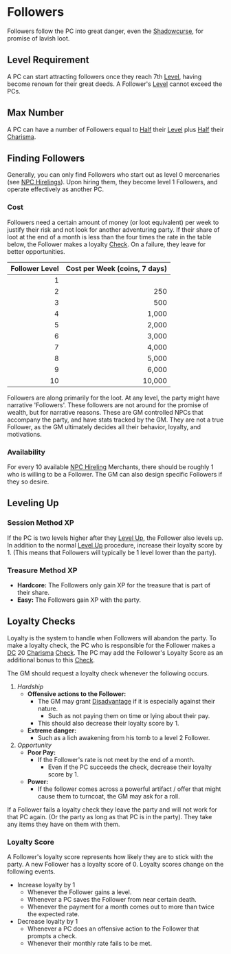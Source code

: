 # Followers
Followers follow the PC into great danger, even the [Shadowcurse](../Hazards/Shadowcurse.md), for promise of lavish loot.
## Level Requirement
A PC can start attracting followers once they reach 7th [Level](../Player%20Characters/Derived%20Statistics/Level.md), having become renown for their great deeds. A Follower's [Level](../Player%20Characters/Derived%20Statistics/Level.md) cannot exceed the PCs.
## Max Number
A PC can have a number of Followers equal to [Half](../Foreword/Rule%20for%20rules.md#Halving) their [Level](../Player%20Characters/Derived%20Statistics/Level.md) plus [Half](../Foreword/Rule%20for%20rules.md#Halving) their [Charisma](../Player%20Characters/Chosen%20Statistics/Charisma.md).
## Finding Followers
Generally, you can only find Followers who start out as level 0 mercenaries (see [NPC Hirelings](NPC%20Hirelings.md)). Upon hiring them, they become level 1 Followers, and operate effectively as another PC.
### Cost
Followers need a certain amount of money (or loot equivalent) per week to justify their risk and not look for another adventuring party. If their share of loot at the end of a month is less than the four times the rate in the table below, the Follower makes a loyalty [Check](../Game%20Procedures/Check.md). On a failure, they leave for better opportunities.

| Follower Level | Cost per Week (coins, 7 days) |
| -------------: | ----------------------------: |
|              1 |                               |
|              2 |                           250 |
|              3 |                           500 |
|              4 |                         1,000 |
|              5 |                         2,000 |
|              6 |                         3,000 |
|              7 |                         4,000 |
|              8 |                         5,000 |
|              9 |                         6,000 |
|             10 |                        10,000 |
Followers are along primarily for the loot. At any level, the party might have narrative 'Followers'. These followers are not around for the promise of wealth, but for narrative reasons. These are GM controlled NPCs that accompany the party, and have stats tracked by the GM. They are not a true Follower, as the GM ultimately decides all their behavior, loyalty, and motivations.
### Availability
For every 10 available [NPC Hireling](NPC%20Hirelings.md) Merchants, there should be roughly 1 who is willing to be a Follower. The GM can also design specific Followers if they so desire.
## Leveling Up

### Session Method XP
If the PC is two levels higher after they [Level Up](../Player%20Characters/Derived%20Statistics/Level.md#Level%20Up), the Follower also levels up. In addition to the normal [Level Up](../Player%20Characters/Derived%20Statistics/Level.md#Level%20Up) procedure, increase their loyalty score by 1. (This means that Followers will typically be 1 level lower than the party).
### Treasure Method XP
- **Hardcore:** The Followers only gain XP for the treasure that is part of their share.
- **Easy:** The Followers gain XP with the party.
## Loyalty Checks

Loyalty is the system to handle when Followers will abandon the party. To make a loyalty check, the PC who is responsible for the Follower makes a [DC](../Game%20Procedures/DC.md) 20 [Charisma](../Player%20Characters/Chosen%20Statistics/Charisma.md) [Check](../Game%20Procedures/Check.md). The PC may add the Follower's Loyalty Score as an additional bonus to this [Check](../Game%20Procedures/Check.md).

The GM should request a loyalty check whenever the following occurs.
1. *Hardship*
	- **Offensive actions to the Follower:**
		- The GM may grant [Disadvantage](../Game%20Procedures/Dice%20Rolls/Disadvantage.md) if it is especially against their nature.
			- Such as not paying them on time or lying about their pay.
		- This should also decrease their loyalty score by 1.
	- **Extreme danger:**
		- Such as a lich awakening from his tomb to a level 2 Follower. 
2. *Opportunity*
	- **Poor Pay:**
		- If the Follower's rate is not meet by the end of a month.
			- Even if the PC succeeds the check, decrease their loyalty score by 1.
	- **Power:**
		- If the follower comes across a powerful artifact / offer that might cause them to turncoat, the GM may ask for a roll.

If a Follower fails a loyalty check they leave the party and will not work for that PC again. (Or the party as long as that PC is in the party). They take any items they have on them with them.
### Loyalty Score
A Follower's loyalty score represents how likely they are to stick with the party. A new Follower has a loyalty score of 0. Loyalty scores change on the following events.

- Increase loyalty by 1
	- Whenever the Follower gains a level.
	- Whenever a PC saves the Follower from near certain death.
	- Whenever the payment for a month comes out to more than twice the expected rate.
- Decrease loyalty by 1
	- Whenever a PC does an offensive action to the Follower that prompts a check.
	- Whenever their monthly rate fails to be met.